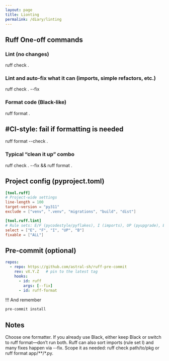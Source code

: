 ```yaml
---
layout: page
title: Lionting
permalink: /diary/linting
---
```

## Ruff One-off commands
### Lint (no changes)
ruff check .

### Lint and auto-fix what it can (imports, simple refactors, etc.)
ruff check . --fix

### Format code (Black-like)
ruff format .

## #CI-style: fail if formatting is needed
ruff format --check .

### Typical “clean it up” combo
ruff check . --fix && ruff format .

## Project config (pyproject.toml)
```toml
[tool.ruff]
# Project-wide settings
line-length = 100
target-version = "py311"
exclude = ["venv", ".venv", "migrations", "build", "dist"]

[tool.ruff.lint]
# Rule sets: E/F (pycodestyle/pyflakes), I (imports), UP (pyupgrade), B (bugbear), etc.
select = ["E", "F", "I", "UP", "B"]
fixable = ["ALL"]
```
## Pre-commit (optional)
```yaml
repos:
  - repo: https://github.com/astral-sh/ruff-pre-commit
    rev: vX.Y.Z   # pin to the latest tag
    hooks:
      - id: ruff
        args: [--fix]
      - id: ruff-format
```
!!! And remember 
```bash
pre-commit install
```

## Notes
Choose one formatter. If you already use Black, either keep Black or switch to ruff format—don’t run both.
Ruff can also sort imports (rule set I) and many fixes happen via --fix.
Scope it as needed: ruff check path/to/pkg or ruff format app/**/*.py.